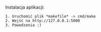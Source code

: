 Instalacja aplikacji:

	1. Uruchomić plik *makefile* -> cmd/make 
	2. Wejść na http://127.0.0.1:5000
	3. Powodzenia :)
